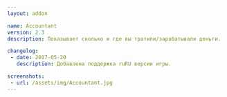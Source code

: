 ```yaml
---
layout: addon

name: Accountant
version: 2.3
description: Показывает сколько и где вы тратили/зарабатывали деньги.

changelog:
 - date: 2017-05-20
   description: Добавлена поддержка ruRU версии игры.

screenshots:
 - url: /assets/img/Accountant.jpg
---
```

